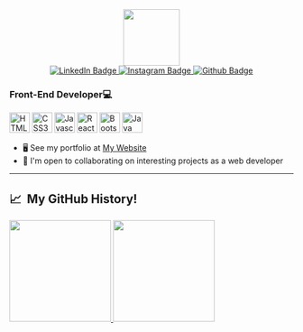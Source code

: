 <div id="header" align="center">
  <img src="https://media.giphy.com/media/M9gbBd9nbDrOTu1Mqx/giphy.gif" width="100"/>
  
  <div id="badges">
  <a href="https://www.linkedin.com/in/mohammad-zolghadr" target="_blank">
    <img src="https://img.shields.io/badge/LinkedIn-2121aa?style=for-the-badge&logo=linkedin&logoColor=white" alt="LinkedIn Badge"/>
  </a>
  <a href="https://instagram.com/mozo.plus">
    <img src="https://img.shields.io/badge/Instagram-aa2221?style=for-the-badge&logo=instagram&logoColor=white" alt="Instagram Badge"/>
  </a>
  <a href="https://github.com/mohammad-zolghadr">
    <img src="https://img.shields.io/badge/Github-323232?style=for-the-badge&logo=github&logoColor=white" alt="Github Badge"/>
  </a>
</div>
</div>


### Front-End Developer💻

<p align="left">
 <a href="https://developer.mozilla.org/en-US/docs/Glossary/HTML5" target="_blank" rel="noreferrer"><img src="https://raw.githubusercontent.com/danielcranney/readme-generator/main/public/icons/skills/html5-colored.svg" width="36" height="36" alt="HTML5" /></a> 
    <a href="https://developer.mozilla.org/en-US/docs/Web/CSS" target="_blank" rel="noreferrer"><img src="https://raw.githubusercontent.com/danielcranney/readme-generator/main/public/icons/skills/css3-colored.svg" width="36" height="36" alt="CSS3" /></a>
  <a href="https://developer.mozilla.org/en-US/docs/Web/JavaScript" target="_blank" rel="noreferrer"><img src="https://raw.githubusercontent.com/danielcranney/readme-generator/main/public/icons/skills/javascript-colored.svg" width="36" height="36" alt="Javascript" /></a>
  <a href="https://reactjs.org/" target="_blank" rel="noreferrer"><img src="https://raw.githubusercontent.com/danielcranney/readme-generator/main/public/icons/skills/react-colored.svg" width="36" height="36" alt="React.Js" /></a>
  <a href="https://getbootstrap.com/" target="_blank" rel="noreferrer"><img src="https://raw.githubusercontent.com/danielcranney/readme-generator/main/public/icons/skills/bootstrap-colored.svg" width="36" height="36" alt="Bootstrap" /></a>
  <a href="https://java.com/" target="_blank" rel="noreferrer"><img src="https://raw.githubusercontent.com/danielcranney/readme-generator/main/public/icons/skills/java-colored.svg" width="36" height="36" alt="Java" /></a>
</p>
              
              
*   🖥️  See my portfolio at [My Website](https://mohammadzolghadr.ir)
*   🤝  I'm open to collaborating on interesting projects as a web developer

---

<h2> 📈 &nbsp;My GitHub History!</h2>
<a href="https://github.com/mohammad-zolghadr">
  <img height="180em" src="https://github-readme-stats.vercel.app/api?username=mohammad-zolghadr&theme=noctis_minimus&show_icons=true" />
  <img height="180em" src="https://github-readme-stats.vercel.app/api/top-langs/?username=mohammad-zolghadr&theme=noctis_minimus&layout=compact" />
</a>  
